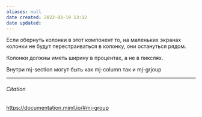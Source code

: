 ```yaml
---
aliases: null
date created: 2022-03-19 13:12
date updated:
---
```


Если обернуть колонки в этот компонент то, на маленьких экранах колонки не будут перестраиваться в колонку, они остануться рядом.

Колонки должны иметь ширину в процентах, а не в пикслях.

Внутри mj-section могут быть как mj-column так и mj-grjoup

---

###### Citation

https://documentation.mjml.io/#mj-group